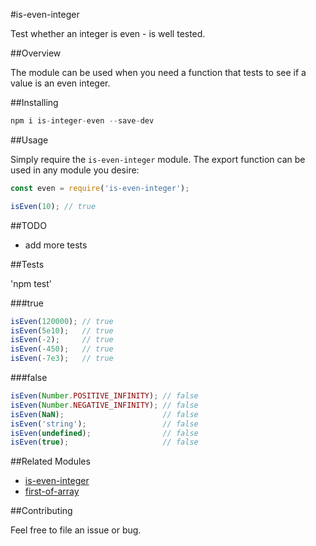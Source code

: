 #is-even-integer

Test whether an integer is even - is well tested. 

##Overview

The module can be used when you need a function that tests to see if a value is an even integer.

##Installing 

```javascript
npm i is-integer-even --save-dev
```

##Usage

Simply require the `is-even-integer` module. The export function can be used in any module you desire:

```javascript
const even = require('is-even-integer');

isEven(10); // true

```

##TODO

* add more tests

##Tests

'npm test'

###true

```javascript
isEven(120000); // true
isEven(5e10);   // true
isEven(-2);     // true 
isEven(-450);   // true
isEven(-7e3);   // true
```

###false
```javascript
isEven(Number.POSITIVE_INFINITY); // false
isEven(Number.NEGATIVE_INFINITY); // false
isEven(NaN);                      // false
isEven('string');                 // false
isEven(undefined);                // false
isEven(true);                     // false
```

##Related Modules

* [is-even-integer](https://github.com/ahadb/is-even-integer)
* [first-of-array](https://github.com/ahadb/first-of-array)

##Contributing

Feel free to file an issue or bug.